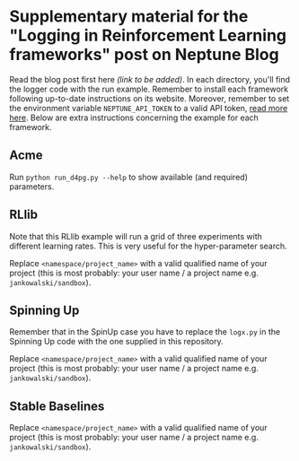 # Supplementary material for the "Logging in Reinforcement Learning frameworks" post on Neptune Blog

Read the blog post first here _(link to be added)_. In each directory, you'll find the logger code with the run example. Remember to install each framework following up-to-date instructions on its website. Moreover, remember to set the environment variable `NEPTUNE_API_TOKEN` to a valid API token, [read more here](https://docs.neptune.ai/security-and-privacy/api-tokens/how-to-find-and-set-neptune-api-token.html). Below are extra instructions concerning the example for each framework.

## Acme

Run `python run_d4pg.py --help` to show available (and required) parameters.

## RLlib

Note that this RLlib example will run a grid of three experiments with different learning rates. This is very useful for the hyper-parameter search.

Replace `<namespace/project_name>` with a valid qualified name of your project (this is most probably: your user name / a project name e.g. `jankowalski/sandbox`).

## Spinning Up

Remember that in the SpinUp case you have to replace the `logx.py` in the Spinning Up code with the one supplied in this repository.

Replace `<namespace/project_name>` with a valid qualified name of your project (this is most probably: your user name / a project name e.g. `jankowalski/sandbox`).

## Stable Baselines

Replace `<namespace/project_name>` with a valid qualified name of your project (this is most probably: your user name / a project name e.g. `jankowalski/sandbox`).
